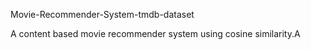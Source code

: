 Movie-Recommender-System-tmdb-dataset

A content based movie recommender system using cosine similarity.A
